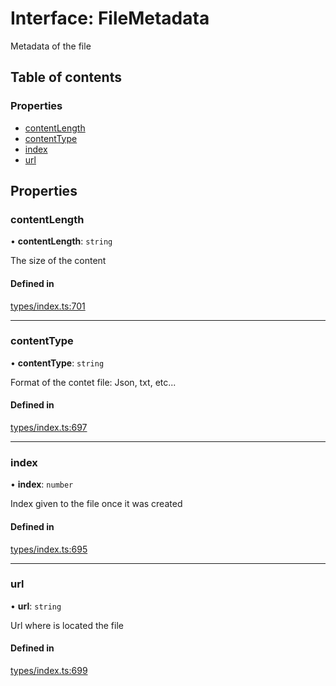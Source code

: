 # Interface: FileMetadata

Metadata of the file

## Table of contents

### Properties

- [contentLength](FileMetadata.md#contentlength)
- [contentType](FileMetadata.md#contenttype)
- [index](FileMetadata.md#index)
- [url](FileMetadata.md#url)

## Properties

### contentLength

• **contentLength**: `string`

The size of the content

#### Defined in

[types/index.ts:701](https://github.com/nevermined-io/react-components/blob/9a583d0/catalog/src/types/index.ts#L701)

___

### contentType

• **contentType**: `string`

Format of the contet file: Json, txt, etc...

#### Defined in

[types/index.ts:697](https://github.com/nevermined-io/react-components/blob/9a583d0/catalog/src/types/index.ts#L697)

___

### index

• **index**: `number`

Index given to the file once it was created

#### Defined in

[types/index.ts:695](https://github.com/nevermined-io/react-components/blob/9a583d0/catalog/src/types/index.ts#L695)

___

### url

• **url**: `string`

Url where is located the file

#### Defined in

[types/index.ts:699](https://github.com/nevermined-io/react-components/blob/9a583d0/catalog/src/types/index.ts#L699)
